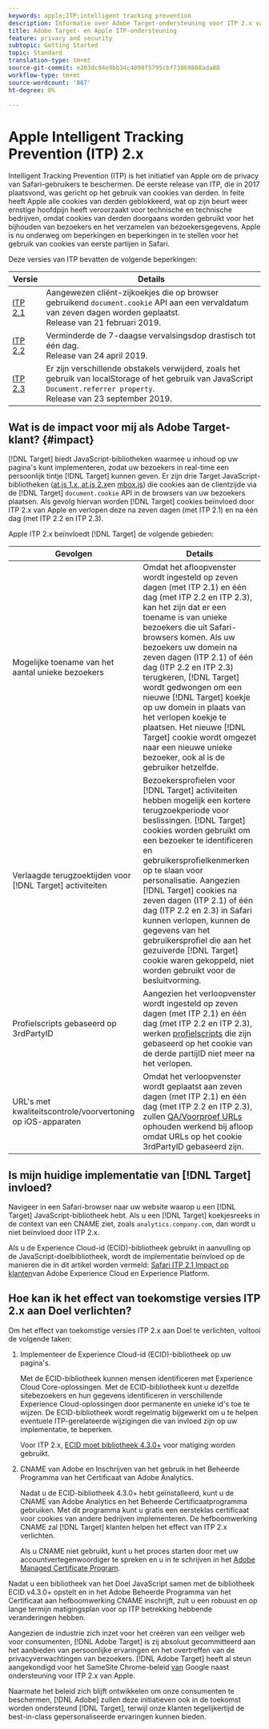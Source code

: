 ```yaml
---
keywords: apple;ITP;intelligent tracking prevention
description: Informatie over Adobe Target-ondersteuning voor ITP 2.x van Apple via de Experience Cloud ID-bibliotheek 4.3.
title: Adobe Target- en Apple ITP-ondersteuning
feature: privacy and security
subtopic: Getting Started
topic: Standard
translation-type: tm+mt
source-git-commit: e203dc94e9bb34c4090f5795cbf73869808ada88
workflow-type: tm+mt
source-wordcount: '887'
ht-degree: 0%

---
```



# Apple Intelligent Tracking Prevention (ITP) 2.x

Intelligent Tracking Prevention (ITP) is het initiatief van Apple om de privacy van Safari-gebruikers te beschermen. De eerste release van ITP, die in 2017 plaatsvond, was gericht op het gebruik van cookies van derden. In feite heeft Apple alle cookies van derden geblokkeerd, wat op zijn beurt weer ernstige hoofdpijn heeft veroorzaakt voor technische en technische bedrijven, omdat cookies van derden doorgaans worden gebruikt voor het bijhouden van bezoekers en het verzamelen van bezoekersgegevens. Apple is nu onderweg om beperkingen en beperkingen in te stellen voor het gebruik van cookies van eerste partijen in Safari.

Deze versies van ITP bevatten de volgende beperkingen:

| Versie | Details |
| --- | --- |
| [ITP 2.1](https://webkit.org/blog/8613/intelligent-tracking-prevention-2-1/) | Aangewezen cliënt-zijkoekjes die op browser gebruikend `document.cookie` API aan een vervaldatum van zeven dagen worden geplaatst.<br>Release van 21 februari 2019. |
| [ITP 2.2](https://webkit.org/blog/8828/intelligent-tracking-prevention-2-2/) | Verminderde de 7-daagse vervalsingsdop drastisch tot één dag.<br>Release van 24 april 2019. |
| [ITP 2.3](https://webkit.org/blog/9521/intelligent-tracking-prevention-2-3/) | Er zijn verschillende obstakels verwijderd, zoals het gebruik van localStorage of het gebruik van JavaScript `Document.referrer property`.<br>Release van 23 september 2019. |

## Wat is de impact voor mij als Adobe Target-klant? {#impact}

[!DNL Target] biedt JavaScript-bibliotheken waarmee u inhoud op uw pagina&#39;s kunt implementeren, zodat uw bezoekers in real-time een persoonlijk tintje [!DNL Target] kunnen geven. Er zijn drie Target JavaScript-bibliotheken ([at.js 1.x, at.js 2.x](/help/c-implementing-target/c-implementing-target-for-client-side-web/c-how-atjs-works/how-atjs-works.md)en [mbox.js](/help/c-implementing-target/c-implementing-target-for-client-side-web/t-mbox-download/mbox-download.md)) die cookies aan de clientzijde via de [!DNL Target] `document.cookie` API in de browsers van uw bezoekers plaatsen. Als gevolg hiervan worden [!DNL Target] cookies beïnvloed door ITP 2.x van Apple en verlopen deze na zeven dagen (met ITP 2.1) en na één dag (met ITP 2.2 en ITP 2.3).

Apple ITP 2.x beïnvloedt [!DNL Target] de volgende gebieden:

| Gevolgen | Details |
| --- | --- |
| Mogelijke toename van het aantal unieke bezoekers | Omdat het afloopvenster wordt ingesteld op zeven dagen (met ITP 2.1) en één dag (met ITP 2.2 en ITP 2.3), kan het zijn dat er een toename is van unieke bezoekers die uit Safari-browsers komen. Als uw bezoekers uw domein na zeven dagen (ITP 2.1) of één dag (ITP 2.2 en ITP 2.3) terugkeren, [!DNL Target] wordt gedwongen om een nieuwe [!DNL Target] koekje op uw domein in plaats van het verlopen koekje te plaatsen. Het nieuwe [!DNL Target] cookie wordt omgezet naar een nieuwe unieke bezoeker, ook al is de gebruiker hetzelfde. |
| Verlaagde terugzoektijden voor [!DNL Target] activiteiten | Bezoekersprofielen voor [!DNL Target] activiteiten hebben mogelijk een kortere terugzoekperiode voor beslissingen. [!DNL Target] cookies worden gebruikt om een bezoeker te identificeren en gebruikersprofielkenmerken op te slaan voor personalisatie. Aangezien [!DNL Target] cookies na zeven dagen (ITP 2.1) of één dag (ITP 2.2 en 2.3) in Safari kunnen verlopen, kunnen de gegevens van het gebruikersprofiel die aan het gezuiverde [!DNL Target] cookie waren gekoppeld, niet worden gebruikt voor de besluitvorming. |
| Profielscripts gebaseerd op 3rdPartyID | Aangezien het verloopvenster wordt ingesteld op zeven dagen (met ITP 2.1) en één dag (met ITP 2.2 en ITP 2.3), werken [profielscripts](/help/c-target/c-visitor-profile/profile-parameters.md) die zijn gebaseerd op het cookie van de derde partijID niet meer na het verlopen. |
| URL&#39;s met kwaliteitscontrole/voorvertoning op iOS-apparaten | Omdat het verloopvenster wordt geplaatst aan zeven dagen (met ITP 2.1) en één dag (met ITP 2.2 en ITP 2.3), zullen [QA/Voorproef URLs](/help/c-activities/c-activity-qa/activity-qa.md) ophouden werkend bij afloop omdat URLs op het cookie 3rdPartyID gebaseerd zijn. |

## Is mijn huidige implementatie van [!DNL Target] invloed?

Navigeer in een Safari-browser naar uw website waarop u een [!DNL Target] JavaScript-bibliotheek hebt. Als u een [!DNL Target] koekjesreeks in de context van een CNAME ziet, zoals `analytics.company.com`, dan wordt u niet beïnvloed door ITP 2.x.

Als u de Experience Cloud-id (ECID)-bibliotheek gebruikt in aanvulling op de JavaScript-doelbibliotheek, wordt de implementatie beïnvloed op de manieren die in dit artikel worden vermeld: [Safari ITP 2.1 Impact op klanten](https://medium.com/adobetech/safari-itp-2-1-impact-on-adobe-experience-cloud-customers-9439cecb55ac)van Adobe Experience Cloud en Experience Platform.

## Hoe kan ik het effect van toekomstige versies ITP 2.x aan Doel verlichten?

Om het effect van toekomstige versies ITP 2.x aan Doel te verlichten, voltooi de volgende taken:

1. Implementeer de Experience Cloud-id (ECID)-bibliotheek op uw pagina&#39;s.

   Met de ECID-bibliotheek kunnen mensen identificeren met Experience Cloud Core-oplossingen. Met de ECID-bibliotheek kunt u dezelfde sitebezoekers en hun gegevens identificeren in verschillende Experience Cloud-oplossingen door permanente en unieke id&#39;s toe te wijzen. De ECID-bibliotheek wordt regelmatig bijgewerkt om u te helpen eventuele ITP-gerelateerde wijzigingen die van invloed zijn op uw implementatie, te beperken.

   Voor ITP 2.x, [ECID moet bibliotheek 4.3.0+](https://docs.adobe.com/content/help/en/id-service/using/release-notes/release-notes.html) voor matiging worden gebruikt.

1. CNAME van Adobe en Inschrijven van het gebruik in het Beheerde Programma van het Certificaat van Adobe Analytics.

   Nadat u de ECID-bibliotheek 4.3.0+ hebt geïnstalleerd, kunt u de CNAME van Adobe Analytics en het Beheerde Certificaatprogramma gebruiken. Met dit programma kunt u gratis een eersteklas certificaat voor cookies van andere bedrijven implementeren. De hefboomwerking CNAME zal [!DNL Target] klanten helpen het effect van ITP 2.x verlichten.

   Als u CNAME niet gebruikt, kunt u het proces starten door met uw accountvertegenwoordiger te spreken en u in te schrijven in het [Adobe Managed Certificate Program](https://docs.adobe.com/content/help/en/core-services/interface/ec-cookies/cookies-first-party.html#adobe-managed-certificate-program).

Nadat u een bibliotheek van het Doel JavaScript samen met de bibliotheek ECID v4.3.0+ opstelt en in het Adobe Beheerde Programma van het Certificaat aan hefboomwerking CNAME inschrijft, zult u een robuust en op lange termijn matigingsplan voor op ITP betrekking hebbende veranderingen hebben.

Aangezien de industrie zich inzet voor het creëren van een veiliger web voor consumenten, [!DNL Adobe Target] is zij absoluut gecommitteerd aan het aanbieden van persoonlijke ervaringen en het overtreffen van de privacyverwachtingen van bezoekers. [!DNL Adobe Target] heeft al steun aangekondigd voor het SameSite Chrome-beleid [van](/help/c-implementing-target/c-considerations-before-you-implement-target/c-privacy/google-chrome-samesite-cookie-policies.md) Google naast ondersteuning voor ITP 2.x van Apple.

Naarmate het beleid zich blijft ontwikkelen om onze consumenten te beschermen, [!DNL Adobe] zullen deze initiatieven ook in de toekomst worden ondersteund [!DNL Target], terwijl onze klanten tegelijkertijd de best-in-class gepersonaliseerde ervaringen kunnen bieden.
